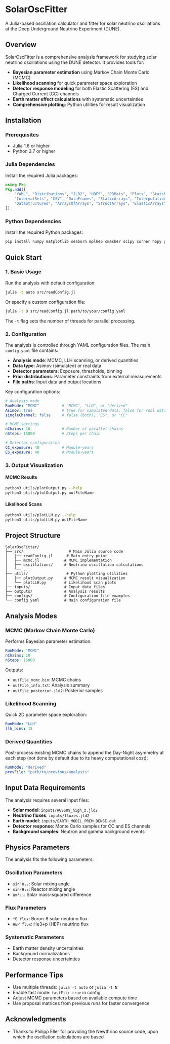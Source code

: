 # SolarOscFitter

A Julia-based oscillation calculator and fitter for solar neutrino oscillations at the Deep Underground Neutrino Experiment (DUNE).

## Overview

SolarOscFitter is a comprehensive analysis framework for studying solar neutrino oscillations using the DUNE detector. It provides tools for:

- **Bayesian parameter estimation** using Markov Chain Monte Carlo (MCMC)
- **Likelihood scanning** for quick parameter space exploration
- **Detector response modeling** for both Elastic Scattering (ES) and Charged Current (CC) channels
- **Earth matter effect calculations** with systematic uncertainties
- **Comprehensive plotting**: Python utilities for result visualization

## Installation

### Prerequisites

- Julia 1.6 or higher
- Python 3.7 or higher

### Julia Dependencies

Install the required Julia packages:

```julia
using Pkg
Pkg.add([
    "YAML", "Distributions", "JLD2", "HDF5", "PDMats", "Plots", "StatsBase", "BAT", "DensityInterface",
    "IntervalSets", "CSV", "DataFrames", "StaticArrays", "Interpolations", "QuadGK",
    "DataStructures", "ArraysOfArrays", "StructArrays", "ElasticArrays"
])
```

### Python Dependencies

Install the required Python packages:

```bash
pip install numpy matplotlib seaborn mplhep cmasher scipy corner h5py pandas
```

## Quick Start

### 1. Basic Usage

Run the analysis with default configuration:

```bash
julia -t auto src/readConfig.jl
```

Or specify a custom configuration file:

```bash
julia -t 8 src/readConfig.jl path/to/your/config.yaml
```

The `-t` flag sets the number of threads for parallel processing.

### 2. Configuration

The analysis is controlled through YAML configuration files. The main `config.yaml` file contains:

- **Analysis mode**: MCMC, LLH scanning, or derived quantities
- **Data type**: Asimov (simulated) or real data
- **Detector parameters**: Exposure, thresholds, binning
- **Prior distributions**: Parameter constraints from external measurements
- **File paths**: Input data and output locations

Key configuration options:

```yaml
# Analysis mode
RunMode: "MCMC"          # "MCMC", "LLH", or "derived"
Asimov: true             # true for simulated data, false for real data
singleChannel: false     # false (both), "ES", or "CC"

# MCMC settings
nChains: 10              # Number of parallel chains
nSteps: 15000            # Steps per chain

# Detector configuration
CC_exposure: 40          # Module-years
ES_exposure: 40          # Module-years
```

### 3. Output Visualization

#### MCMC Results

```bash
python3 utils/plotOutput.py --help
python3 utils/plotOutput.py outFileName
```

#### Likelihood Scans

```bash
python3 utils/plotLLH.py --help
python3 utils/plotLLH.py outFileName
```

## Project Structure

```
SolarOscFitter/
├── src/                    # Main Julia source code
│   ├── readConfig.jl      # Main entry point
│   ├── mcmc.jl           # MCMC implementation
│   ├── oscillations/     # Neutrino oscillation calculations
│   └── ...
├── utils/                 # Python plotting utilities
│   ├── plotOutput.py     # MCMC result visualization
│   └── plotLLH.py        # Likelihood scan plots
├── inputs/               # Input data files
├── outputs/              # Analysis results
├── configs/              # Configuration file examples
└── config.yaml           # Main configuration file
```

## Analysis Modes

### MCMC (Markov Chain Monte Carlo)

Performs Bayesian parameter estimation:

```yaml
RunMode: "MCMC"
nChains: 10
nSteps: 15000
```

Outputs:
- `outFile_mcmc.bin`: MCMC chains
- `outFile_info.txt`: Analysis summary
- `outFile_posterior.jld2`: Posterior samples

### Likelihood Scanning

Quick 2D parameter space exploration:

```yaml
RunMode: "LLH"
llh_bins: 15
```

### Derived Quantities

Post-process existing MCMC chains to append the Day-Night asymmetry at each step (not done by default due to its heavy computational cost):

```yaml
RunMode: "derived"
prevFile: "path/to/previous/analysis"
```

## Input Data Requirements

The analysis requires several input files:

- **Solar model**: `inputs/AGSS09_high_z.jld2`
- **Neutrino fluxes**: `inputs/fluxes.jld2`
- **Earth model**: `inputs/EARTH_MODEL_PREM_DENSE.dat`
- **Detector response**: Monte Carlo samples for CC and ES channels
- **Background samples**: Neutron and gamma background events

## Physics Parameters

The analysis fits the following parameters:

### Oscillation Parameters
- `sin²θ₁₂`: Solar mixing angle
- `sin²θ₁₃`: Reactor mixing angle  
- `Δm²₂₁`: Solar mass-squared difference

### Flux Parameters
- `⁸B flux`: Boron-8 solar neutrino flux
- `HEP flux`: He3+p (HEP) neutrino flux

### Systematic Parameters
- Earth matter density uncertainties
- Background normalizations
- Detector response uncertainties

## Performance Tips

- Use multiple threads: `julia -t auto` or `julia -t N`
- Enable fast mode: `fastFit: true` in config
- Adjust MCMC parameters based on available compute time
- Use proposal matrices from previous runs for faster convergence


## Acknowledgments

- Thanks to Philipp Eller for providing the Newthrino source code, upon which the oscillation calculations are based